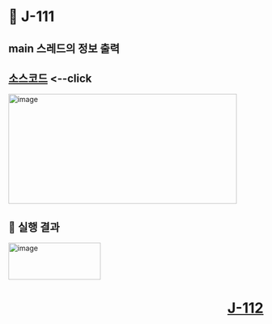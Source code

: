 # 📖 J-111

## main 스레드의 정보 출력

[소스코드](./ThreadMainEx.java) <--click
---

<img width="451" height="217" alt="image" src="https://github.com/user-attachments/assets/27eaa9d0-ea2f-4a0b-a519-c08382871681" />

📘 실행 결과
---

<img width="182" height="73" alt="image" src="https://github.com/user-attachments/assets/5ab56b8c-a35e-445b-96f0-990621d70af6" />

# <p align="right">[J-112](./J_112.md)</p>
